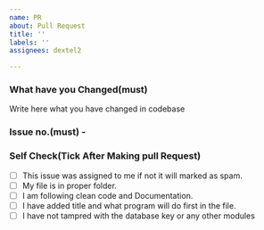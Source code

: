 ```yaml
---
name: PR
about: Pull Request
title: ''
labels: ''
assignees: dextel2

---
```


### What have you Changed(must)

Write here what you have changed in codebase

### Issue no.(must) - #


### Self Check(Tick After Making pull Request)

- [ ] This issue was assigned to me if not it will marked as spam.
- [ ] My file is in proper folder.
- [ ] I am following clean code and Documentation.
- [ ] I have added title and what program will do first in the file.
- [ ] I have not tampred with the database key or any other modules
